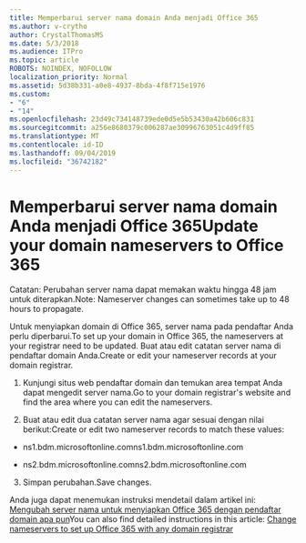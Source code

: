 ```yaml
---
title: Memperbarui server nama domain Anda menjadi Office 365
ms.author: v-crytho
author: CrystalThomasMS
ms.date: 5/3/2018
ms.audience: ITPro
ms.topic: article
ROBOTS: NOINDEX, NOFOLLOW
localization_priority: Normal
ms.assetid: 5d38b331-a0e8-4937-8bda-4f8f715e1976
ms.custom:
- "6"
- "14"
ms.openlocfilehash: 23d49c734148739ede0d5e5b53430a42b606c831
ms.sourcegitcommit: a256e8680379c006287ae30996763051c4d9ff85
ms.translationtype: MT
ms.contentlocale: id-ID
ms.lasthandoff: 09/04/2019
ms.locfileid: "36742182"
---
```

# <a name="update-your-domain-nameservers-to-office-365"></a><span data-ttu-id="f4761-102">Memperbarui server nama domain Anda menjadi Office 365</span><span class="sxs-lookup"><span data-stu-id="f4761-102">Update your domain nameservers to Office 365</span></span>

<span data-ttu-id="f4761-103">Catatan: Perubahan server nama dapat memakan waktu hingga 48 jam untuk diterapkan.</span><span class="sxs-lookup"><span data-stu-id="f4761-103">Note: Nameserver changes can sometimes take up to 48 hours to propagate.</span></span>
  
<span data-ttu-id="f4761-104">Untuk menyiapkan domain di Office 365, server nama pada pendaftar Anda perlu diperbarui.</span><span class="sxs-lookup"><span data-stu-id="f4761-104">To set up your domain in Office 365, the nameservers at your registrar need to be updated.</span></span> <span data-ttu-id="f4761-105">Buat atau edit catatan server nama di pendaftar domain Anda.</span><span class="sxs-lookup"><span data-stu-id="f4761-105">Create or edit your nameserver records at your domain registrar.</span></span>
  
1. <span data-ttu-id="f4761-106">Kunjungi situs web pendaftar domain dan temukan area tempat Anda dapat mengedit server nama.</span><span class="sxs-lookup"><span data-stu-id="f4761-106">Go to your domain registrar's website and find the area where you can edit the nameservers.</span></span>

2. <span data-ttu-id="f4761-107">Buat atau edit dua catatan server nama agar sesuai dengan nilai berikut:</span><span class="sxs-lookup"><span data-stu-id="f4761-107">Create or edit two nameserver records to match these values:</span></span>

  - <span data-ttu-id="f4761-108">ns1.bdm.microsoftonline.com</span><span class="sxs-lookup"><span data-stu-id="f4761-108">ns1.bdm.microsoftonline.com</span></span>

  - <span data-ttu-id="f4761-109">ns2.bdm.microsoftonline.com</span><span class="sxs-lookup"><span data-stu-id="f4761-109">ns2.bdm.microsoftonline.com</span></span>

3. <span data-ttu-id="f4761-110">Simpan perubahan.</span><span class="sxs-lookup"><span data-stu-id="f4761-110">Save changes.</span></span>

<span data-ttu-id="f4761-111">Anda juga dapat menemukan instruksi mendetail dalam artikel ini: [Mengubah server nama untuk menyiapkan Office 365 dengan pendaftar domain apa pun](https://docs.microsoft.com/office365/admin/get-help-with-domains/change-nameservers-at-any-domain-registrar)</span><span class="sxs-lookup"><span data-stu-id="f4761-111">You can also find detailed instructions in this article: [Change nameservers to set up Office 365 with any domain registrar](https://docs.microsoft.com/office365/admin/get-help-with-domains/change-nameservers-at-any-domain-registrar)</span></span>
  